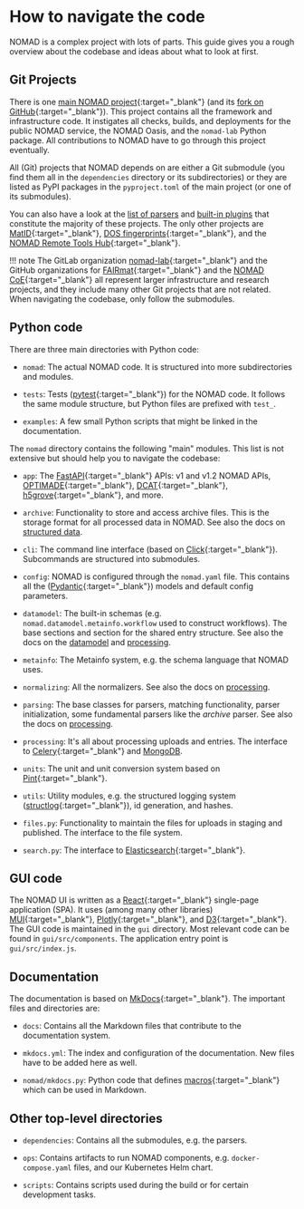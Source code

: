 # How to navigate the code

NOMAD is a complex project with lots of parts. This guide gives you a rough overview
about the codebase and ideas about what to look at first.

## Git Projects

There is one [main NOMAD project](https://gitlab.mpcdf.mpg.de/nomad-lab/nomad-FAIR){:target="_blank"}
(and its [fork on GitHub](https://github.com/nomad-coe/nomad){:target="_blank"}). This project contains
all the framework and infrastructure code. It instigates all checks, builds, and
deployments for the public NOMAD service, the NOMAD Oasis, and the `nomad-lab` Python
package. All contributions to NOMAD have to go through this project eventually.

All (Git) projects that NOMAD depends on are either a Git submodule (you find
them all in the `dependencies` directory or its subdirectories) or they are
listed as PyPI packages in the `pyproject.toml` of the main project (or one of its
submodules).

You can also have a look at the [list of parsers](../../reference/parsers.md) and
[built-in plugins](../../reference/plugins.md) that constitute the majority of these
projects. The only other projects are [MatID](https://github.com/nomad-coe/matid){:target="_blank"},
[DOS fingerprints](https://gitlab.mpcdf.mpg.de/nomad-lab/nomad-dos-fingerprints){:target="_blank"},
and the
[NOMAD Remote Tools Hub](https://gitlab.mpcdf.mpg.de/nomad-lab/nomad-remote-tools-hub){:target="_blank"}.

!!! note
    The GitLab organization [nomad-lab](https://gitlab.mpcdf.mpg.de/nomad-lab){:target="_blank"} and the
    GitHub organizations for [FAIRmat](https://github.com/fairmat-nfdi){:target="_blank"} and the
    [NOMAD CoE](https://github.com/nomad-coe){:target="_blank"} all represent larger infrastructure and
    research projects, and they include many other Git projects that are not related.
    When navigating the codebase, only follow the submodules.

## Python code

There are three main directories with Python code:

- `nomad`: The actual NOMAD code. It is structured into more subdirectories and modules.

- `tests`: Tests ([pytest](https://docs.pytest.org){:target="_blank"}) for the NOMAD code.
  It follows the same module structure, but Python files are prefixed with `test_`.

- `examples`: A few small Python scripts that might be linked in the documentation.

The `nomad` directory contains the following "main" modules. This list is not extensive
but should help you to navigate the codebase:

- `app`: The [FastAPI](https://fastapi.tiangolo.com/){:target="_blank"} APIs: v1 and v1.2 NOMAD APIs,
  [OPTIMADE](https://www.optimade.org/){:target="_blank"}, [DCAT](https://www.w3.org/TR/vocab-dcat-2/){:target="_blank"},
  [h5grove](https://github.com/silx-kit/h5grove){:target="_blank"}, and more.

- `archive`: Functionality to store and access archive files. This is the storage format
  for all processed data in NOMAD. See also the docs on
  [structured data](../../explanation/data.md).

- `cli`: The command line interface (based on [Click](https://click.palletsprojects.com){:target="_blank"}).
  Subcommands are structured into submodules.

- `config`: NOMAD is configured through the `nomad.yaml` file. This contains all the
  ([Pydantic](https://docs.pydantic.dev/){:target="_blank"}) models and default config parameters.

- `datamodel`: The built-in schemas (e.g. `nomad.datamodel.metainfo.workflow` used to construct
  workflows). The base sections and section for the shared entry structure.
  See also the docs on the [datamodel](../../explanation/data.md) and
  [processing](../../explanation/basics.md).

- `metainfo`: The Metainfo system, e.g. the schema language that NOMAD uses.

- `normalizing`: All the normalizers. See also the docs on
  [processing](../../explanation/basics.md#normalizing).

- `parsing`: The base classes for parsers, matching functionality, parser initialization,
  some fundamental parsers like the *archive* parser. See also the docs on
  [processing](../../explanation/basics.md#parsing).

- `processing`: It's all about processing uploads and entries. The interface to
  [Celery](https://docs.celeryq.dev/en/stable/){:target="_blank"} and [MongoDB](https://www.mongodb.com).

- `units`: The unit and unit conversion system based on
  [Pint](https://pint.readthedocs.io){:target="_blank"}.

- `utils`: Utility modules, e.g. the structured logging system
  ([structlog](https://www.structlog.org/){:target="_blank"}), id generation, and hashes.

- `files.py`: Functionality to maintain the files for uploads in staging and published.
  The interface to the file system.

- `search.py`: The interface to
  [Elasticsearch](https://www.elastic.co/guide/en/enterprise-search/current/start.html){:target="_blank"}.

## GUI code

The NOMAD UI is written as a [React](https://react.dev/){:target="_blank"} single-page application (SPA). It
uses (among many other libraries) [MUI](https://mui.com/){:target="_blank"},
[Plotly](https://plotly.com/python/){:target="_blank"}, and [D3](https://d3js.org/){:target="_blank"}. The GUI code is
maintained in the `gui` directory. Most relevant code can be found in
`gui/src/components`. The application entry point is `gui/src/index.js`.

## Documentation

The documentation is based on [MkDocs](https://www.mkdocs.org/){:target="_blank"}. The important files
and directories are:

- `docs`: Contains all the Markdown files that contribute to the documentation system.

- `mkdocs.yml`: The index and configuration of the documentation. New files have to be
  added here as well.

- `nomad/mkdocs.py`: Python code that defines
  [macros](https://mkdocs-macros-plugin.readthedocs.io/){:target="_blank"} which can be used in Markdown.

## Other top-level directories

- `dependencies`: Contains all the submodules, e.g. the parsers.

- `ops`: Contains artifacts to run NOMAD components, e.g. `docker-compose.yaml` files,
  and our Kubernetes Helm chart.

- `scripts`: Contains scripts used during the build or for certain development tasks.
